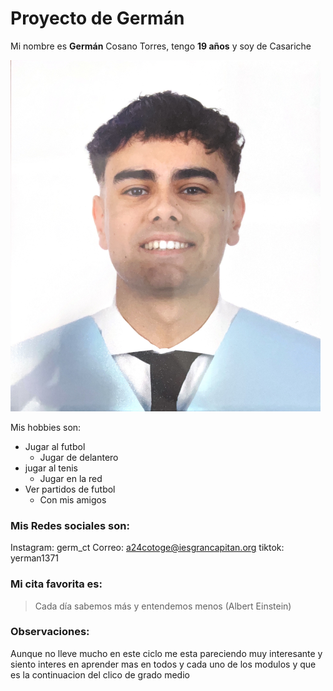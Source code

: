 # Proyecto de Germán 

 Mi nombre es **Germán** Cosano Torres, tengo **19 años** y soy de Casariche 

![HA ocurrido un error en la foto](Mifoto.png)

Mis hobbies son:
- Jugar al futbol
   - Jugar de delantero
- jugar al tenis
    - Jugar en la red
- Ver partidos de futbol
    - Con mis amigos

### Mis Redes sociales son:

Instagram: germ_ct
Correo: a24cotoge@iesgrancapitan.org
tiktok: yerman1371

### Mi cita favorita es:

> Cada día sabemos más y entendemos menos (Albert Einstein)

### Observaciones:

Aunque no lleve mucho en este ciclo me esta pareciendo muy interesante y siento interes en aprender mas en todos y cada uno de los modulos y que es la continuacion del clico de grado medio 